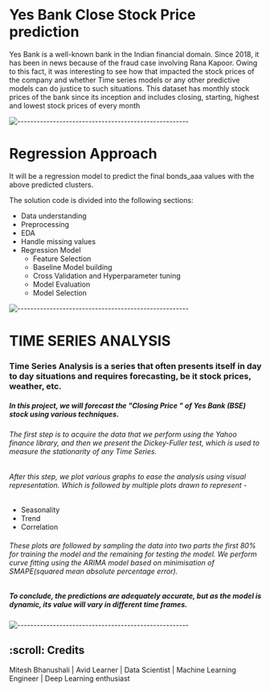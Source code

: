 # Yes Bank Close Stock Price prediction
Yes Bank is a well-known bank in the Indian financial domain. Since 2018, it has been in news because of the fraud case involving Rana Kapoor. Owing to this fact, it was interesting to see how that impacted the stock prices of the company and whether Time series models or any other predictive models can do justice to such situations. This dataset has monthly stock prices of the bank since its inception and includes closing, starting, highest and lowest stock prices of every month

![-----------------------------------------------------](https://raw.githubusercontent.com/andreasbm/readme/master/assets/lines/rainbow.png)

# Regression Approach
It will be a regression model to predict the final bonds_aaa values with the above predicted clusters.

The solution code is divided into the following sections:

* Data understanding
* Preprocessing
* EDA
* Handle missing values
*  Regression Model
    * Feature Selection
    * Baseline Model building
    * Cross Validation and Hyperparameter tuning
    * Model Evaluation
    * Model Selection

![-----------------------------------------------------](https://raw.githubusercontent.com/andreasbm/readme/master/assets/lines/rainbow.png)


# TIME SERIES ANALYSIS
### Time Series Analysis is a series that often presents itself in day to day situations and requires forecasting, be it stock prices, weather, etc.
  ##### In this project, we will forecast the "Closing Price " of Yes Bank (BSE) stock using various techniques.
  ###### The first step is to acquire the data that we perform using the Yahoo finance library, and then we present the Dickey-Fuller test, which is used to measure the stationarity of any Time Series.
###### After this step, we plot various graphs to ease the analysis using visual representation. Which is followed by multiple plots drawn to represent -
  - Seasonality
  - Trend
  - Correlation
  ###### These plots are followed by sampling the data into two parts the first 80% for training the model and the remaining for testing the model. We perform curve fitting using the ARIMA model based on minimisation of SMAPE(squared mean absolute percentage error).
  ##### To conclude, the predictions are adequately accurate, but as the model is dynamic, its value will vary in different time frames.
  
  
![-----------------------------------------------------](https://raw.githubusercontent.com/andreasbm/readme/master/assets/lines/rainbow.png)

<!-- CREDITS -->
<h2 id="credits"> :scroll: Credits</h2>

Mitesh Bhanushali | Avid Learner | Data Scientist | Machine Learning Engineer | Deep Learning enthusiast

